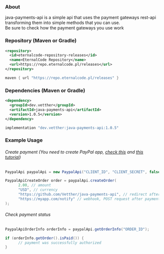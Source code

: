 ### About
java-payments-api is a simple api that uses the payment gateways rest-api transforming them into simple methods that you can use.<br>
Be sure to check how the payment gateways you use work

### Repository (Maven or Gradle)
```xml
<repository>
  <id>eternalcode-repository-releases</id>
  <name>EternalCode Repository</name>
  <url>https://repo.eternalcode.pl/releases</url>
</repository>
```
```groovy
maven { url "https://repo.eternalcode.pl/releases" }
```

### Dependencies (Maven or Gradle)
```xml
<dependency>
  <groupId>dev.vetther</groupId>
  <artifactId>java-payments-api</artifactId>
  <version>1.0.5</version>
</dependency>
```
```groovy
implementation "dev.vetther:java-payments-api:1.0.5"
```

### Example Usage
###### Create payment (You need to create PayPal app, <a href="https://developer.paypal.com/developer/applications/">check this</a> and <a href="https://www.youtube.com/watch?v=OZeuvESoqIU">this tutorial</a>)
```java
PaypalApi paypalApi = new PaypalApi("CLIENT_ID", "CLIENT_SECRET", false);

PaypalApiCreateOrder order = paypalApi.createOrder(
      2.00, // amount
      "USD", // currency
      "https://github.com/Vetther/java-payments-api", // redirect after payment
      "https://myapp.com/notify" // webhook, POST request after payment
);
```

###### Check payment status
```java
PaypalApiOrderInfo orderInfo = paypalApi.getOrderInfo("ORDER_ID");

if (orderInfo.getOrder().isPaid()) {
      // payment was successfully authorized
}
```
